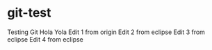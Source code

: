 # git-test
Testing Git
Hola Yola
Edit 1 from origin 
Edit 2 from eclipse
Edit 3 from eclipse
Edit 4 from eclipse